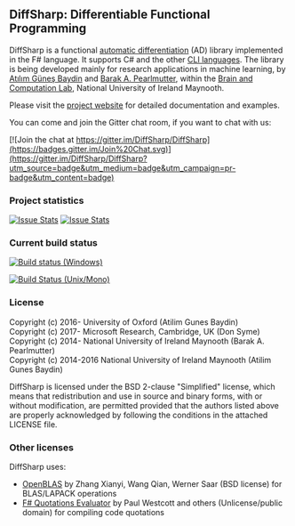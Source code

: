 DiffSharp: Differentiable Functional Programming
------------------------------------------------

DiffSharp is a functional [automatic differentiation](https://en.wikipedia.org/wiki/Automatic_differentiation) (AD) library implemented in the F# language. It supports C# and the other [CLI languages](https://en.wikipedia.org/wiki/List_of_CLI_languages). The library is being developed mainly for research applications in machine learning, by [Atılım Güneş Baydin](https://www.cs.nuim.ie/~gunes/) and [Barak A. Pearlmutter](http://bcl.hamilton.ie/~barak/), within the [Brain and Computation Lab](http://www.bcl.hamilton.ie/), National University of Ireland Maynooth.

Please visit the [project website](https://diffsharp.github.io/DiffSharp/) for detailed documentation and examples.

You can come and join the Gitter chat room, if you want to chat with us:

[![Join the chat at https://gitter.im/DiffSharp/DiffSharp](https://badges.gitter.im/Join%20Chat.svg)](https://gitter.im/DiffSharp/DiffSharp?utm_source=badge&utm_medium=badge&utm_campaign=pr-badge&utm_content=badge)

### Project statistics

[![Issue Stats](https://issuestats.com/github/diffsharp/diffsharp/badge/pr?style=flat-square)](https://issuestats.com/github/diffsharp/diffsharp)
[![Issue Stats](https://issuestats.com/github/diffsharp/diffsharp/badge/issue?style=flat-square)](https://issuestats.com/github/diffsharp/diffsharp)

### Current build status

[![Build status (Windows)](https://ci.appveyor.com/api/projects/status/wxgs03g5g1affxrs?svg=true)](https://ci.appveyor.com/project/gbaydin/diffsharp)

[![Build Status (Unix/Mono)](https://travis-ci.org/DiffSharp/DiffSharp.svg?branch=master)](https://travis-ci.org/DiffSharp/DiffSharp)

### License

Copyright (c) 2016-     University of Oxford (Atilim Gunes Baydin)<br>
Copyright (c) 2017-     Microsoft Research, Cambridge, UK (Don Syme)<br>
Copyright (c) 2014-     National University of Ireland Maynooth (Barak A. Pearlmutter)<br>
Copyright (c) 2014-2016 National University of Ireland Maynooth (Atilim Gunes Baydin)

DiffSharp is licensed under the BSD 2-clause "Simplified" license, which means that redistribution and use in source and binary forms, with or without modification, are permitted provided that the authors listed above are properly acknowledged by following the conditions in the attached LICENSE file.

### Other licenses

DiffSharp uses:

* [OpenBLAS](https://www.openblas.net/) by Zhang Xianyi, Wang Qian, Werner Saar (BSD license) for BLAS/LAPACK operations
* [F# Quotations Evaluator](https://fsprojects.github.io/FSharp.Quotations.Evaluator/) by Paul Westcott and others (Unlicense/public domain) for compiling code quotations
